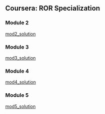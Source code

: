 ## Coursera: ROR Specialization
### Module 2
[mod2_solution](https://emilgrauer.github.io/coursera_ror_course4/mod2_solution/)
### Module 3
[mod3_solution](https://emilgrauer.github.io/coursera_ror_course4/mod3_solution/)
### Module 4
[mod4_solution](https://emilgrauer.github.io/coursera_ror_course4/mod4_solution/)
### Module 5
[mod5_solution](https://emilgrauer.github.io/coursera_ror_course4/mod5_solution/)



